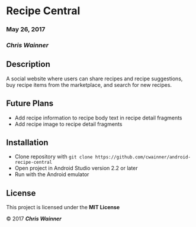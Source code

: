 # Recipe Central

### May 26, 2017

### *_Chris Wainner_*

## Description

A social website where users can share recipes and recipe suggestions, buy recipe items from the marketplace, and search for new recipes.

## Future Plans

* Add recipe information to recipe body text in recipe detail fragments
* Add recipe image to recipe detail fragments

## Installation

* Clone repository with `git clone https://github.com/cwainner/android-recipe-central`  
* Open project in Android Studio version 2.2 or later
* Run with the Android emulator


## License

This project is licensed under the **MIT License**

&copy; 2017 **_Chris Wainner_**
